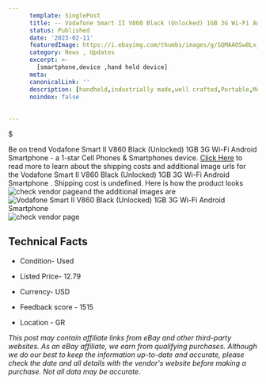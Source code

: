 ```yaml
---
      template: SinglePost
      title: -- Vodafone Smart II V860 Black (Unlocked) 1GB 3G Wi-Fi Android Smartphone 
      status: Published
      date: '2023-02-11'
      featuredImage: https://i.ebayimg.com/thumbs/images/g/SQMAAOSw8LxjlD55/s-l225.jpg
      category: News , Updates
      excerpt: >-
        [smartphone,device ,hand held device]
      meta:
      canonicalLink: ''
      description: [handheld,industrially made,well crafted,Portable,Mobile,Compact,Convenient,Lightweight,Maneuverable,Man-portable,Miniature,Carriable,Hand-held,Light,Holdable,Transportable,Mobile device,Pocket-sized,On-the-go,Wireless,Cordless,Compact size,Convenient size, smartphone,device ,hand held device]
      noindex: false
      
        
---
```

$

Be on trend Vodafone Smart II V860 Black (Unlocked) 1GB 3G Wi-Fi Android Smartphone  - a 1-star Cell Phones & Smartphones device. [Click Here](https://www.ebay.com/itm/225291044475?hash=item347464867b%3Ag%3ASQMAAOSw8LxjlD55&mkevt=1&mkcid=1&mkrid=711-53200-19255-0&campid=%253CePNCampaignId%253E&customid=%253CreferenceId%253E&toolid=10049) to read more to learn about the shipping costs and additional image urls for the Vodafone Smart II V860 Black (Unlocked) 1GB 3G Wi-Fi Android Smartphone . Shipping cost is undefined. Here is how the product looks ![check vendor page](https://i.ebayimg.com/thumbs/images/g/SQMAAOSw8LxjlD55/s-l225.jpg)and the additional images are![Vodafone Smart II V860 Black (Unlocked) 1GB 3G Wi-Fi Android Smartphone ](https://i.ebayimg.com/images/g/SQMAAOSw8LxjlD55/s-l1600.jpg)![check vendor page](https://origin-galleryplus.ebayimg.com/ws/web/225291044475_2_0_1/225x225.jpg,https://origin-galleryplus.ebayimg.com/ws/web/225291044475_3_0_1/225x225.jpg,https://origin-galleryplus.ebayimg.com/ws/web/225291044475_4_0_1/225x225.jpg,https://origin-galleryplus.ebayimg.com/ws/web/225291044475_5_0_1/225x225.jpg,https://origin-galleryplus.ebayimg.com/ws/web/225291044475_6_0_1/225x225.jpg,https://origin-galleryplus.ebayimg.com/ws/web/225291044475_7_0_1/225x225.jpg,https://origin-galleryplus.ebayimg.com/ws/web/225291044475_8_0_1/225x225.jpg,https://origin-galleryplus.ebayimg.com/ws/web/225291044475_9_0_1/225x225.jpg,https://origin-galleryplus.ebayimg.com/ws/web/225291044475_10_0_1/225x225.jpg,https://origin-galleryplus.ebayimg.com/ws/web/225291044475_11_0_1/225x225.jpg,https://origin-galleryplus.ebayimg.com/ws/web/225291044475_12_0_1/225x225.jpg,https://origin-galleryplus.ebayimg.com/ws/web/225291044475_13_0_1/225x225.jpg,https://origin-galleryplus.ebayimg.com/ws/web/225291044475_14_0_1/225x225.jpg,https://origin-galleryplus.ebayimg.com/ws/web/225291044475_15_0_1/225x225.jpg,https://origin-galleryplus.ebayimg.com/ws/web/225291044475_16_0_1/225x225.jpg)



 ## Technical Facts 



     
      

 - Condition- Used 


      

 - Listed Price- 12.79 


      

 - Currency- USD 


      

 - Feedback score - 1515 


      

 - Location - GR 


      
      

 *_This post may contain affiliate links from eBay and other third-party websites. As an eBay affiliate, we earn from qualifying purchases. Although we do our best to keep the information up-to-date and accurate, please check the date and all details with the vendor's website before making a purchase. Not all data may be accurate._*






